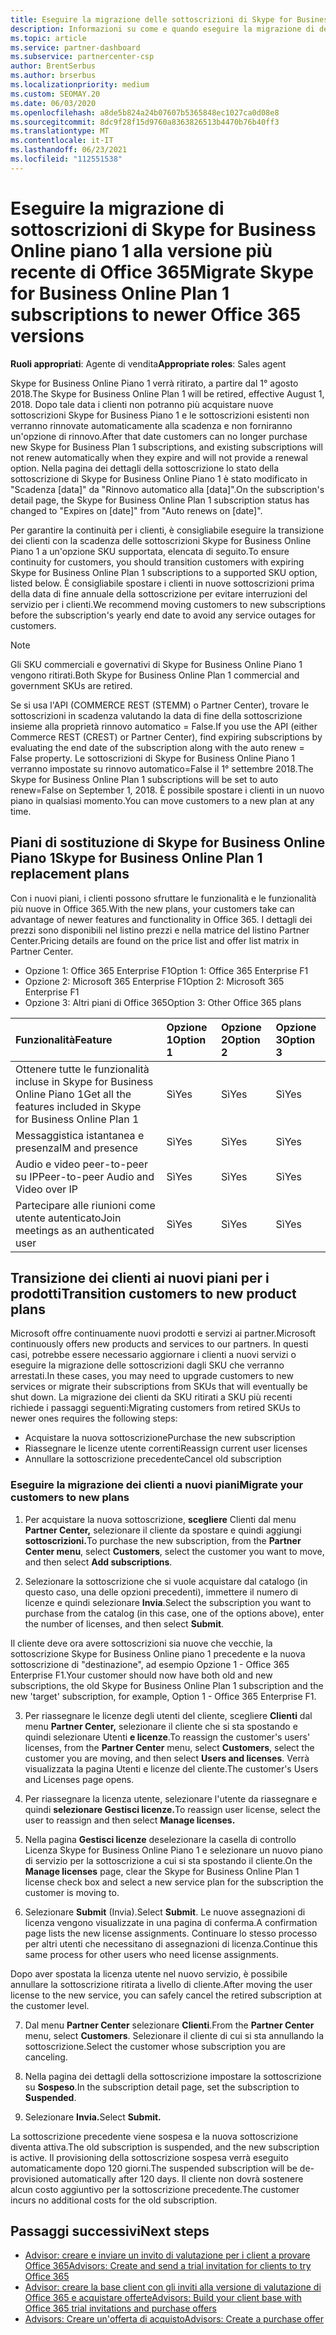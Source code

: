 ```yaml
---
title: Eseguire la migrazione delle sottoscrizioni di Skype for Business
description: Informazioni su come e quando eseguire la migrazione di determinati clienti con sottoscrizioni Skype for Business Online di piano 1 in scadenza alle nuove versioni di Office 365.
ms.topic: article
ms.service: partner-dashboard
ms.subservice: partnercenter-csp
author: BrentSerbus
ms.author: brserbus
ms.localizationpriority: medium
ms.custom: SEOMAY.20
ms.date: 06/03/2020
ms.openlocfilehash: a8de5b824a24b07607b5365848ec1027ca0d08e8
ms.sourcegitcommit: 8dc9f28f15d9760a8363826513b4470b76b40ff3
ms.translationtype: MT
ms.contentlocale: it-IT
ms.lasthandoff: 06/23/2021
ms.locfileid: "112551538"
---
```

# <a name="migrate-skype-for-business-online-plan-1-subscriptions-to-newer-office-365-versions"></a><span data-ttu-id="682b6-103">Eseguire la migrazione di sottoscrizioni di Skype for Business Online piano 1 alla versione più recente di Office 365</span><span class="sxs-lookup"><span data-stu-id="682b6-103">Migrate Skype for Business Online Plan 1 subscriptions to newer Office 365 versions</span></span>

<span data-ttu-id="682b6-104">**Ruoli appropriati**: Agente di vendita</span><span class="sxs-lookup"><span data-stu-id="682b6-104">**Appropriate roles**: Sales agent</span></span>

<span data-ttu-id="682b6-105">Skype for Business Online Piano 1 verrà ritirato, a partire dal 1° agosto 2018.</span><span class="sxs-lookup"><span data-stu-id="682b6-105">The Skype for Business Online Plan 1 will be retired, effective August 1, 2018.</span></span> <span data-ttu-id="682b6-106">Dopo tale data i clienti non potranno più acquistare nuove sottoscrizioni Skype for Business Piano 1 e le sottoscrizioni esistenti non verranno rinnovate automaticamente alla scadenza e non forniranno un'opzione di rinnovo.</span><span class="sxs-lookup"><span data-stu-id="682b6-106">After that date customers can no longer purchase new Skype for Business Plan 1 subscriptions, and existing subscriptions will not renew automatically when they expire and will not provide a renewal option.</span></span> <span data-ttu-id="682b6-107">Nella pagina dei dettagli della sottoscrizione lo stato della sottoscrizione di Skype for Business Online Piano 1 è stato modificato in "Scadenza [data]" da "Rinnovo automatico alla [data]".</span><span class="sxs-lookup"><span data-stu-id="682b6-107">On the subscription's detail page, the Skype for Business Online Plan 1 subscription status has changed to "Expires on [date]" from "Auto renews on [date]".</span></span>  

<span data-ttu-id="682b6-108">Per garantire la continuità per i clienti, è consigliabile eseguire la transizione dei clienti con la scadenza delle sottoscrizioni Skype for Business Online Piano 1 a un'opzione SKU supportata, elencata di seguito.</span><span class="sxs-lookup"><span data-stu-id="682b6-108">To ensure continuity for customers, you should transition customers with expiring Skype for Business Online Plan 1 subscriptions to a supported SKU option, listed below.</span></span> <span data-ttu-id="682b6-109">È consigliabile spostare i clienti in nuove sottoscrizioni prima della data di fine annuale della sottoscrizione per evitare interruzioni del servizio per i clienti.</span><span class="sxs-lookup"><span data-stu-id="682b6-109">We recommend moving customers to new subscriptions before the subscription's yearly end date to avoid any service outages for customers.</span></span> 

>[!NOTE]
><span data-ttu-id="682b6-110">Gli SKU commerciali e governativi di Skype for Business Online Piano 1 vengono ritirati.</span><span class="sxs-lookup"><span data-stu-id="682b6-110">Both Skype for Business Online Plan 1 commercial and government SKUs are retired.</span></span>

<span data-ttu-id="682b6-111">Se si usa l'API (COMMERCE REST (STEMM) o Partner Center), trovare le sottoscrizioni in scadenza valutando la data di fine della sottoscrizione insieme alla proprietà rinnovo automatico = False.</span><span class="sxs-lookup"><span data-stu-id="682b6-111">If you use the API (either Commerce REST (CREST) or Partner Center), find expiring subscriptions by evaluating the end date of the subscription along with the auto renew = False property.</span></span> <span data-ttu-id="682b6-112">Le sottoscrizioni di Skype for Business Online Piano 1 verranno impostate su rinnovo automatico=False il 1° settembre 2018.</span><span class="sxs-lookup"><span data-stu-id="682b6-112">The Skype for Business Online Plan 1 subscriptions will be set to auto renew=False on September 1, 2018.</span></span> <span data-ttu-id="682b6-113">È possibile spostare i clienti in un nuovo piano in qualsiasi momento.</span><span class="sxs-lookup"><span data-stu-id="682b6-113">You can move customers to a new plan at any time.</span></span> 

## <a name="skype-for-business-online-plan-1-replacement-plans"></a><span data-ttu-id="682b6-114">Piani di sostituzione di Skype for Business Online Piano 1</span><span class="sxs-lookup"><span data-stu-id="682b6-114">Skype for Business Online Plan 1 replacement plans</span></span>

<span data-ttu-id="682b6-115">Con i nuovi piani, i clienti possono sfruttare le funzionalità e le funzionalità più nuove in Office 365.</span><span class="sxs-lookup"><span data-stu-id="682b6-115">With the new plans, your customers take can advantage of newer features and functionality in Office 365.</span></span> <span data-ttu-id="682b6-116">I dettagli dei prezzi sono disponibili nel listino prezzi e nella matrice del listino Partner Center.</span><span class="sxs-lookup"><span data-stu-id="682b6-116">Pricing details are found on the price list and offer list matrix in Partner Center.</span></span> 

- <span data-ttu-id="682b6-117">Opzione 1: Office 365 Enterprise F1</span><span class="sxs-lookup"><span data-stu-id="682b6-117">Option 1: Office 365 Enterprise F1</span></span>
- <span data-ttu-id="682b6-118">Opzione 2: Microsoft 365 Enterprise F1</span><span class="sxs-lookup"><span data-stu-id="682b6-118">Option 2: Microsoft 365 Enterprise F1</span></span>
- <span data-ttu-id="682b6-119">Opzione 3: Altri piani di Office 365</span><span class="sxs-lookup"><span data-stu-id="682b6-119">Option 3: Other Office 365 plans</span></span>

|<span data-ttu-id="682b6-120">**Funzionalità**</span><span class="sxs-lookup"><span data-stu-id="682b6-120">**Feature**</span></span>    |<span data-ttu-id="682b6-121">**Opzione 1**</span><span class="sxs-lookup"><span data-stu-id="682b6-121">**Option 1**</span></span>   |<span data-ttu-id="682b6-122">**Opzione 2**</span><span class="sxs-lookup"><span data-stu-id="682b6-122">**Option 2**</span></span>   |<span data-ttu-id="682b6-123">**Opzione 3**</span><span class="sxs-lookup"><span data-stu-id="682b6-123">**Option 3**</span></span>   |
|:-----------------|:-----------------|:-------------|:------------|
|<span data-ttu-id="682b6-124">Ottenere tutte le funzionalità incluse in Skype for Business Online Piano 1</span><span class="sxs-lookup"><span data-stu-id="682b6-124">Get all the features included in Skype for Business Online Plan 1</span></span>|<span data-ttu-id="682b6-125">Sì</span><span class="sxs-lookup"><span data-stu-id="682b6-125">Yes</span></span>   |<span data-ttu-id="682b6-126">Sì</span><span class="sxs-lookup"><span data-stu-id="682b6-126">Yes</span></span>   |<span data-ttu-id="682b6-127">Sì</span><span class="sxs-lookup"><span data-stu-id="682b6-127">Yes</span></span>   |
|<span data-ttu-id="682b6-128">Messaggistica istantanea e presenza</span><span class="sxs-lookup"><span data-stu-id="682b6-128">IM and presence</span></span> |<span data-ttu-id="682b6-129">Sì</span><span class="sxs-lookup"><span data-stu-id="682b6-129">Yes</span></span>   |<span data-ttu-id="682b6-130">Sì</span><span class="sxs-lookup"><span data-stu-id="682b6-130">Yes</span></span>   |<span data-ttu-id="682b6-131">Sì</span><span class="sxs-lookup"><span data-stu-id="682b6-131">Yes</span></span>   |
|<span data-ttu-id="682b6-132">Audio e video peer-to-peer su IP</span><span class="sxs-lookup"><span data-stu-id="682b6-132">Peer-to-peer Audio and Video over IP</span></span>|<span data-ttu-id="682b6-133">Sì</span><span class="sxs-lookup"><span data-stu-id="682b6-133">Yes</span></span>   |<span data-ttu-id="682b6-134">Sì</span><span class="sxs-lookup"><span data-stu-id="682b6-134">Yes</span></span>   |<span data-ttu-id="682b6-135">Sì</span><span class="sxs-lookup"><span data-stu-id="682b6-135">Yes</span></span>   
|<span data-ttu-id="682b6-136">Partecipare alle riunioni come utente autenticato</span><span class="sxs-lookup"><span data-stu-id="682b6-136">Join meetings as an authenticated user</span></span>| <span data-ttu-id="682b6-137">Sì</span><span class="sxs-lookup"><span data-stu-id="682b6-137">Yes</span></span>   |<span data-ttu-id="682b6-138">Sì</span><span class="sxs-lookup"><span data-stu-id="682b6-138">Yes</span></span>   |<span data-ttu-id="682b6-139">Sì</span><span class="sxs-lookup"><span data-stu-id="682b6-139">Yes</span></span>   |

## <a name="transition-customers-to-new-product-plans"></a><span data-ttu-id="682b6-140">Transizione dei clienti ai nuovi piani per i prodotti</span><span class="sxs-lookup"><span data-stu-id="682b6-140">Transition customers to new product plans</span></span>

<span data-ttu-id="682b6-141">Microsoft offre continuamente nuovi prodotti e servizi ai partner.</span><span class="sxs-lookup"><span data-stu-id="682b6-141">Microsoft continuously offers new products and services to our partners.</span></span> <span data-ttu-id="682b6-142">In questi casi, potrebbe essere necessario aggiornare i clienti a nuovi servizi o eseguire la migrazione delle sottoscrizioni dagli SKU che verranno arrestati.</span><span class="sxs-lookup"><span data-stu-id="682b6-142">In these cases, you may need to upgrade customers to new services or migrate their subscriptions from SKUs that will eventually be shut down.</span></span> <span data-ttu-id="682b6-143">La migrazione dei clienti da SKU ritirati a SKU più recenti richiede i passaggi seguenti:</span><span class="sxs-lookup"><span data-stu-id="682b6-143">Migrating customers from retired SKUs to newer ones requires the following steps:</span></span>

- <span data-ttu-id="682b6-144">Acquistare la nuova sottoscrizione</span><span class="sxs-lookup"><span data-stu-id="682b6-144">Purchase the new subscription</span></span>
- <span data-ttu-id="682b6-145">Riassegnare le licenze utente correnti</span><span class="sxs-lookup"><span data-stu-id="682b6-145">Reassign current user licenses</span></span>
- <span data-ttu-id="682b6-146">Annullare la sottoscrizione precedente</span><span class="sxs-lookup"><span data-stu-id="682b6-146">Cancel old subscription</span></span>

### <a name="migrate-your-customers-to-new-plans"></a><span data-ttu-id="682b6-147">Eseguire la migrazione dei clienti a nuovi piani</span><span class="sxs-lookup"><span data-stu-id="682b6-147">Migrate your customers to new plans</span></span>

1. <span data-ttu-id="682b6-148">Per acquistare la nuova sottoscrizione, **scegliere** Clienti dal menu **Partner Center,** selezionare il cliente da spostare e quindi aggiungi **sottoscrizioni.**</span><span class="sxs-lookup"><span data-stu-id="682b6-148">To purchase the new subscription, from the **Partner Center menu**, select **Customers**, select the customer you want to move, and then select **Add subscriptions**.</span></span>

2. <span data-ttu-id="682b6-149">Selezionare la sottoscrizione che si vuole acquistare dal catalogo (in questo caso, una delle opzioni precedenti), immettere il numero di licenze e quindi selezionare **Invia**.</span><span class="sxs-lookup"><span data-stu-id="682b6-149">Select the subscription you want to purchase from the catalog (in this case, one of the options above), enter the number of licenses, and then select **Submit**.</span></span> 

<span data-ttu-id="682b6-150">Il cliente deve ora avere sottoscrizioni sia nuove che vecchie, la sottoscrizione Skype for Business Online piano 1 precedente e la nuova sottoscrizione di "destinazione", ad esempio Opzione 1 - Office 365 Enterprise F1.</span><span class="sxs-lookup"><span data-stu-id="682b6-150">Your customer should now have both old and new subscriptions, the old Skype for Business Online Plan 1  subscription and the new 'target' subscription, for example, Option 1 - Office 365 Enterprise F1.</span></span>

3. <span data-ttu-id="682b6-151">Per riassegnare le licenze degli utenti del cliente, scegliere **Clienti** dal menu **Partner Center,** selezionare il cliente che si sta spostando e quindi selezionare Utenti **e licenze**.</span><span class="sxs-lookup"><span data-stu-id="682b6-151">To reassign the customer's users' licenses, from the **Partner Center** menu, select **Customers**, select the customer you are moving, and then select **Users and licenses**.</span></span> <span data-ttu-id="682b6-152">Verrà visualizzata la pagina Utenti e licenze del cliente.</span><span class="sxs-lookup"><span data-stu-id="682b6-152">The customer's Users and Licenses page opens.</span></span>

4. <span data-ttu-id="682b6-153">Per riassegnare la licenza utente, selezionare l'utente da riassegnare e quindi **selezionare Gestisci licenze.**</span><span class="sxs-lookup"><span data-stu-id="682b6-153">To reassign user license, select the user to reassign and then select **Manage licenses.**</span></span>

5. <span data-ttu-id="682b6-154">Nella pagina **Gestisci licenze** deselezionare la casella di controllo Licenza Skype for Business Online Piano 1 e selezionare un nuovo piano di servizio per la sottoscrizione a cui si sta spostando il cliente.</span><span class="sxs-lookup"><span data-stu-id="682b6-154">On the **Manage licenses** page, clear the Skype for Business Online Plan 1 license check box and select a new service plan for the subscription the customer is moving to.</span></span>

6. <span data-ttu-id="682b6-155">Selezionare **Submit** (Invia).</span><span class="sxs-lookup"><span data-stu-id="682b6-155">Select **Submit**.</span></span> <span data-ttu-id="682b6-156">Le nuove assegnazioni di licenza vengono visualizzate in una pagina di conferma.</span><span class="sxs-lookup"><span data-stu-id="682b6-156">A confirmation page lists the new license assignments.</span></span> <span data-ttu-id="682b6-157">Continuare lo stesso processo per altri utenti che necessitano di assegnazioni di licenza.</span><span class="sxs-lookup"><span data-stu-id="682b6-157">Continue this same process for other users who need license assignments.</span></span>

<span data-ttu-id="682b6-158">Dopo aver spostata la licenza utente nel nuovo servizio, è possibile annullare la sottoscrizione ritirata a livello di cliente.</span><span class="sxs-lookup"><span data-stu-id="682b6-158">After moving the user license to the new service, you can safely cancel the retired subscription at the customer level.</span></span>

7. <span data-ttu-id="682b6-159">Dal menu **Partner Center** selezionare **Clienti**.</span><span class="sxs-lookup"><span data-stu-id="682b6-159">From the **Partner Center** menu, select **Customers**.</span></span> <span data-ttu-id="682b6-160">Selezionare il cliente di cui si sta annullando la sottoscrizione.</span><span class="sxs-lookup"><span data-stu-id="682b6-160">Select the customer whose subscription you are canceling.</span></span>

8. <span data-ttu-id="682b6-161">Nella pagina dei dettagli della sottoscrizione impostare la sottoscrizione su **Sospeso**.</span><span class="sxs-lookup"><span data-stu-id="682b6-161">In the subscription detail page, set the subscription to **Suspended**.</span></span>

9. <span data-ttu-id="682b6-162">Selezionare **Invia.**</span><span class="sxs-lookup"><span data-stu-id="682b6-162">Select **Submit.**</span></span>

<span data-ttu-id="682b6-163">La sottoscrizione precedente viene sospesa e la nuova sottoscrizione diventa attiva.</span><span class="sxs-lookup"><span data-stu-id="682b6-163">The old subscription is suspended, and the new subscription is active.</span></span> <span data-ttu-id="682b6-164">Il provisioning della sottoscrizione sospesa verrà eseguito automaticamente dopo 120 giorni.</span><span class="sxs-lookup"><span data-stu-id="682b6-164">The suspended subscription will be de-provisioned automatically after 120 days.</span></span> <span data-ttu-id="682b6-165">Il cliente non dovrà sostenere alcun costo aggiuntivo per la sottoscrizione precedente.</span><span class="sxs-lookup"><span data-stu-id="682b6-165">The customer incurs no additional costs for the old subscription.</span></span>

## <a name="next-steps"></a><span data-ttu-id="682b6-166">Passaggi successivi</span><span class="sxs-lookup"><span data-stu-id="682b6-166">Next steps</span></span>

- [<span data-ttu-id="682b6-167">Advisor: creare e inviare un invito di valutazione per i client a provare Office 365</span><span class="sxs-lookup"><span data-stu-id="682b6-167">Advisors: Create and send a trial invitation for clients to try Office 365</span></span>](advisors-create-a-trial-invitation.md)
- [<span data-ttu-id="682b6-168">Advisor: creare la base client con gli inviti alla versione di valutazione di Office 365 e acquistare offerte</span><span class="sxs-lookup"><span data-stu-id="682b6-168">Advisors: Build your client base with Office 365 trial invitations and purchase offers</span></span>](advisors-build-your-business.md)
- [<span data-ttu-id="682b6-169">Advisors: Creare un'offerta di acquisto</span><span class="sxs-lookup"><span data-stu-id="682b6-169">Advisors: Create a purchase offer</span></span>](advisor-create-a-purchase-offer.md)
